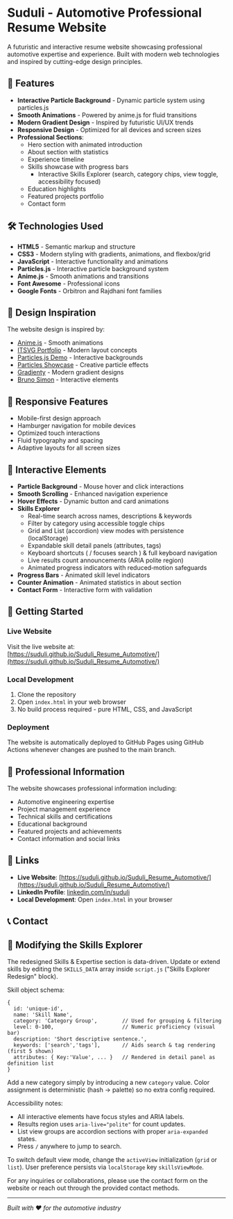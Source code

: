 # Suduli - Automotive Professional Resume Website

A futuristic and interactive resume website showcasing professional automotive expertise and experience. Built with modern web technologies and inspired by cutting-edge design principles.

## 🚀 Features

- **Interactive Particle Background** - Dynamic particle system using particles.js
- **Smooth Animations** - Powered by anime.js for fluid transitions
- **Modern Gradient Design** - Inspired by futuristic UI/UX trends
- **Responsive Design** - Optimized for all devices and screen sizes
- **Professional Sections**:
  - Hero section with animated introduction
  - About section with statistics
  - Experience timeline
  - Skills showcase with progress bars
    - Interactive Skills Explorer (search, category chips, view toggle, accessibility focused)
  - Education highlights
  - Featured projects portfolio
  - Contact form

## 🛠️ Technologies Used

- **HTML5** - Semantic markup and structure
- **CSS3** - Modern styling with gradients, animations, and flexbox/grid
- **JavaScript** - Interactive functionality and animations
- **Particles.js** - Interactive particle background system
- **Anime.js** - Smooth animations and transitions
- **Font Awesome** - Professional icons
- **Google Fonts** - Orbitron and Rajdhani font families

## 🎨 Design Inspiration

The website design is inspired by:
- [Anime.js](https://animejs.com/) - Smooth animations
- [ITSVG Portfolio](https://itsvg.in/) - Modern layout concepts
- [Particles.js Demo](https://vincentgarreau.com/particles.js/) - Interactive backgrounds
- [Particles Showcase](https://particles.wannathis.one/) - Creative particle effects
- [Gradienty](https://gradienty.codes/) - Modern gradient designs
- [Bruno Simon](https://bruno-simon.com/) - Interactive elements

## 📱 Responsive Features

- Mobile-first design approach
- Hamburger navigation for mobile devices
- Optimized touch interactions
- Fluid typography and spacing
- Adaptive layouts for all screen sizes

## 🌟 Interactive Elements

- **Particle Background** - Mouse hover and click interactions
- **Smooth Scrolling** - Enhanced navigation experience
- **Hover Effects** - Dynamic button and card animations
- **Skills Explorer**
  - Real-time search across names, descriptions & keywords
  - Filter by category using accessible toggle chips
  - Grid and List (accordion) view modes with persistence (localStorage)
  - Expandable skill detail panels (attributes, tags)
  - Keyboard shortcuts ( / focuses search ) & full keyboard navigation
  - Live results count announcements (ARIA polite region)
  - Animated progress indicators with reduced‑motion safeguards
- **Progress Bars** - Animated skill level indicators
- **Counter Animation** - Animated statistics in about section
- **Contact Form** - Interactive form with validation

## 🚀 Getting Started

### Live Website
Visit the live website at: [https://suduli.github.io/Suduli_Resume_Automotive/](https://suduli.github.io/Suduli_Resume_Automotive/)

### Local Development
1. Clone the repository
2. Open `index.html` in your web browser
3. No build process required - pure HTML, CSS, and JavaScript

### Deployment
The website is automatically deployed to GitHub Pages using GitHub Actions whenever changes are pushed to the main branch.

## 📄 Professional Information

The website showcases professional information including:
- Automotive engineering expertise
- Project management experience
- Technical skills and certifications
- Educational background
- Featured projects and achievements
- Contact information and social links

## 🔗 Links

- **Live Website**: [https://suduli.github.io/Suduli_Resume_Automotive/](https://suduli.github.io/Suduli_Resume_Automotive/)
- **LinkedIn Profile**: [linkedin.com/in/suduli](https://www.linkedin.com/in/suduli/)
- **Local Development**: Open `index.html` in your browser

## 📞 Contact

## 🧩 Modifying the Skills Explorer

The redesigned Skills & Expertise section is data-driven. Update or extend skills by editing the `SKILLS_DATA` array inside `script.js` ("Skills Explorer Redesign" block).

Skill object schema:
```
{
  id: 'unique-id',
  name: 'Skill Name',
  category: 'Category Group',        // Used for grouping & filtering
  level: 0-100,                      // Numeric proficiency (visual bar)
  description: 'Short descriptive sentence.',
  keywords: ['search','tags'],       // Aids search & tag rendering (first 5 shown)
  attributes: { Key:'Value', ... }   // Rendered in detail panel as definition list
}
```

Add a new category simply by introducing a new `category` value. Color assignment is deterministic (hash → palette) so no extra config required.

Accessibility notes:
- All interactive elements have focus styles and ARIA labels.
- Results region uses `aria-live="polite"` for count updates.
- List view groups are accordion sections with proper `aria-expanded` states.
- Press `/` anywhere to jump to search.

To switch default view mode, change the `activeView` initialization (`grid` or `list`). User preference persists via `localStorage` key `skillsViewMode`.

For any inquiries or collaborations, please use the contact form on the website or reach out through the provided contact methods.

---

*Built with ❤️ for the automotive industry*